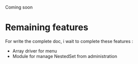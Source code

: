 Coming soon

# Remaining features 

For write the complete doc, i wait to complete these features :

* Array driver for menu
* Module for manage NestedSet from administration 